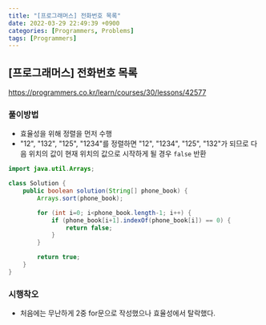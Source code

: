 ```yaml
---
title: "[프로그래머스] 전화번호 목록" 
date: 2022-03-29 22:49:39 +0900
categories: [Programmers, Problems]
tags: [Programmers]
---
```


## [프로그래머스] 전화번호 목록
https://programmers.co.kr/learn/courses/30/lessons/42577

### 풀이방법
- 효율성을 위해 정렬을 먼저 수행
- "12", "132", "125", "1234"를 정렬하면 "12", "1234", "125", "132"가 되므로 다음 위치의 값이 현재 위치의 값으로 시작하게 될 경우 `false` 반환

```java
import java.util.Arrays;

class Solution {
    public boolean solution(String[] phone_book) {
        Arrays.sort(phone_book);

        for (int i=0; i<phone_book.length-1; i++) {
            if (phone_book[i+1].indexOf(phone_book[i]) == 0) {
                return false;
            }
        }

        return true;
    }
}
```

### 시행착오
- 처음에는 무난하게 2중 for문으로 작성했으나 효율성에서 탈락했다.
